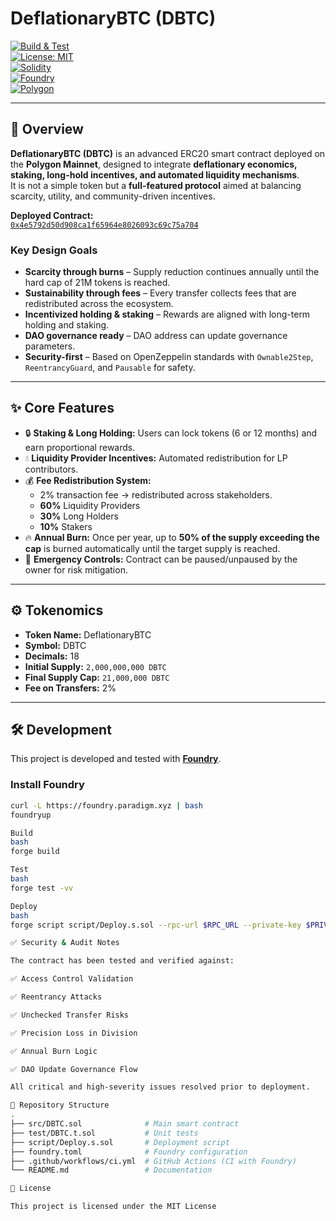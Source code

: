 # DeflationaryBTC (DBTC)

[![Build & Test](https://github.com/YOUR_GITHUB_USERNAME/DBTC/actions/workflows/ci.yml/badge.svg)](https://github.com/YOUR_GITHUB_USERNAME/DBTC/actions)  
[![License: MIT](https://img.shields.io/badge/License-MIT-yellow.svg)](LICENSE)  
[![Solidity](https://img.shields.io/badge/Solidity-0.8.20-blue.svg)](https://soliditylang.org)  
[![Foundry](https://img.shields.io/badge/Built%20With-Foundry-orange.svg)](https://book.getfoundry.sh/)  
[![Polygon](https://img.shields.io/badge/Network-Polygon-8247e5.svg)](https://polygon.technology/)  

---

## 📖 Overview
**DeflationaryBTC (DBTC)** is an advanced ERC20 smart contract deployed on the **Polygon Mainnet**, designed to integrate **deflationary economics, staking, long-hold incentives, and automated liquidity mechanisms**.  
It is not a simple token but a **full-featured protocol** aimed at balancing scarcity, utility, and community-driven incentives.  

**Deployed Contract:**  
[`0x4e5792d50d908ca1f65964e8026093c69c75a704`](https://polygonscan.com/address/0x4e5792d50d908ca1f65964e8026093c69c75a704)

### Key Design Goals
- **Scarcity through burns** – Supply reduction continues annually until the hard cap of 21M tokens is reached.  
- **Sustainability through fees** – Every transfer collects fees that are redistributed across the ecosystem.  
- **Incentivized holding & staking** – Rewards are aligned with long-term holding and staking.  
- **DAO governance ready** – DAO address can update governance parameters.  
- **Security-first** – Based on OpenZeppelin standards with `Ownable2Step`, `ReentrancyGuard`, and `Pausable` for safety.  

---

## ✨ Core Features
- 🔒 **Staking & Long Holding:** Users can lock tokens (6 or 12 months) and earn proportional rewards.  
- 💧 **Liquidity Provider Incentives:** Automated redistribution for LP contributors.  
- 💰 **Fee Redistribution System:**  
  - 2% transaction fee → redistributed across stakeholders.  
  - **60%** Liquidity Providers  
  - **30%** Long Holders  
  - **10%** Stakers  
- 🔥 **Annual Burn:** Once per year, up to **50% of the supply exceeding the cap** is burned automatically until the target supply is reached.  
- 🛑 **Emergency Controls:** Contract can be paused/unpaused by the owner for risk mitigation.  

---

## ⚙️ Tokenomics
- **Token Name:** DeflationaryBTC  
- **Symbol:** DBTC  
- **Decimals:** 18  
- **Initial Supply:** `2,000,000,000 DBTC`  
- **Final Supply Cap:** `21,000,000 DBTC`  
- **Fee on Transfers:** 2%  

---

## 🛠️ Development

This project is developed and tested with [**Foundry**](https://book.getfoundry.sh/).

### Install Foundry
```bash
curl -L https://foundry.paradigm.xyz | bash
foundryup

Build
bash
forge build

Test
bash
forge test -vv

Deploy
bash
forge script script/Deploy.s.sol --rpc-url $RPC_URL --private-key $PRIVATE_KEY --broadcast

✅ Security & Audit Notes

The contract has been tested and verified against:

✅ Access Control Validation

✅ Reentrancy Attacks

✅ Unchecked Transfer Risks

✅ Precision Loss in Division

✅ Annual Burn Logic

✅ DAO Update Governance Flow

All critical and high-severity issues resolved prior to deployment.

📂 Repository Structure
.
├── src/DBTC.sol              # Main smart contract
├── test/DBTC.t.sol           # Unit tests
├── script/Deploy.s.sol       # Deployment script
├── foundry.toml              # Foundry configuration
├── .github/workflows/ci.yml  # GitHub Actions (CI with Foundry)
└── README.md                 # Documentation

📜 License

This project is licensed under the MIT License
